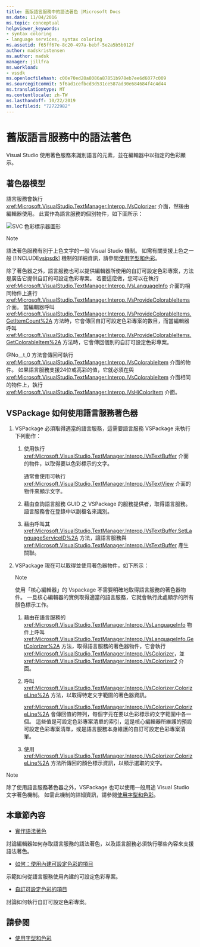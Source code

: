 ```yaml
---
title: 舊版語言服務中的語法著色 |Microsoft Docs
ms.date: 11/04/2016
ms.topic: conceptual
helpviewer_keywords:
- syntax coloring
- language services, syntax coloring
ms.assetid: f65ff67e-8c20-497a-bebf-5e2a5b5b012f
author: madskristensen
ms.author: madsk
manager: jillfra
ms.workload:
- vssdk
ms.openlocfilehash: c00e70ed28a8086a87851b978eb7ee6d6077c009
ms.sourcegitcommit: 5f6ad1cefbcd3d531ce587ad30e684684f4c4d44
ms.translationtype: MT
ms.contentlocale: zh-TW
ms.lasthandoff: 10/22/2019
ms.locfileid: "72722982"
---
```

# <a name="syntax-coloring-in-a-legacy-language-service"></a>舊版語言服務中的語法著色

Visual Studio 使用著色服務來識別語言的元素，並在編輯器中以指定的色彩顯示。

## <a name="colorizer-model"></a>著色器模型
 語言服務會執行 <xref:Microsoft.VisualStudio.TextManager.Interop.IVsColorizer> 介面，然後由編輯器使用。 此實作為語言服務的個別物件，如下圖所示：

 ![SVC 色彩標示器圖形](../../extensibility/internals/media/figlgsvccolorizer.gif)

> [!NOTE]
> 語法著色服務有別于上色文字的一般 Visual Studio 機制。 如需有關支援上色之一般 [!INCLUDE[vsipsdk](../../extensibility/includes/vsipsdk_md.md)] 機制的詳細資訊，請參閱[使用字型和色彩](../../extensibility/using-fonts-and-colors.md)。

 除了著色器之外，語言服務也可以提供編輯器所使用的自訂可設定色彩專案，方法是廣告它提供自訂的可設定色彩專案。 若要這麼做，您可以在執行 <xref:Microsoft.VisualStudio.TextManager.Interop.IVsLanguageInfo> 介面的相同物件上進行 <xref:Microsoft.VisualStudio.TextManager.Interop.IVsProvideColorableItems> 介面。 當編輯器呼叫 <xref:Microsoft.VisualStudio.TextManager.Interop.IVsProvideColorableItems.GetItemCount%2A> 方法時，它會傳回自訂可設定色彩專案的數目，而當編輯器呼叫 <xref:Microsoft.VisualStudio.TextManager.Interop.IVsProvideColorableItems.GetColorableItem%2A> 方法時，它會傳回個別的自訂可設定色彩專案。

 @No__t_0 方法會傳回可執行 <xref:Microsoft.VisualStudio.TextManager.Interop.IVsColorableItem> 介面的物件。 如果語言服務支援24位或高彩的值，它就必須在與 <xref:Microsoft.VisualStudio.TextManager.Interop.IVsColorableItem> 介面相同的物件上，執行 <xref:Microsoft.VisualStudio.TextManager.Interop.IVsHiColorItem> 介面。

## <a name="how-a-vspackage-uses-a-language-service-colorizer"></a>VSPackage 如何使用語言服務著色器

1. VSPackage 必須取得適當的語言服務，這需要語言服務 VSPackage 來執行下列動作：

    1. 使用執行 <xref:Microsoft.VisualStudio.TextManager.Interop.IVsTextBuffer> 介面的物件，以取得要以色彩標示的文字。

         通常會使用可執行 <xref:Microsoft.VisualStudio.TextManager.Interop.IVsTextView> 介面的物件來顯示文字。

    2. 藉由查詢語言服務 GUID 之 VSPackage 的服務提供者，取得語言服務。 語言服務會在登錄中以副檔名來識別。

    3. 藉由呼叫其 <xref:Microsoft.VisualStudio.TextManager.Interop.IVsTextBuffer.SetLanguageServiceID%2A> 方法，讓語言服務與 <xref:Microsoft.VisualStudio.TextManager.Interop.IVsTextBuffer> 產生關聯。

2. VSPackage 現在可以取得並使用著色器物件，如下所示：

    > [!NOTE]
    > 使用「核心編輯器」的 Vspackage 不需要明確地取得語言服務的著色器物件。 一旦核心編輯器的實例取得適當的語言服務，它就會執行此處顯示的所有顏色標示工作。

    1. 藉由在語言服務的 <xref:Microsoft.VisualStudio.TextManager.Interop.IVsLanguageInfo> 物件上呼叫 <xref:Microsoft.VisualStudio.TextManager.Interop.IVsLanguageInfo.GetColorizer%2A> 方法，取得語言服務的著色器物件，它會執行 <xref:Microsoft.VisualStudio.TextManager.Interop.IVsColorizer>，並 <xref:Microsoft.VisualStudio.TextManager.Interop.IVsColorizer2> 介面。

    2. 呼叫 <xref:Microsoft.VisualStudio.TextManager.Interop.IVsColorizer.ColorizeLine%2A> 方法，以取得特定文字範圍的著色器資訊。

         <xref:Microsoft.VisualStudio.TextManager.Interop.IVsColorizer.ColorizeLine%2A> 會傳回值的陣列，每個字元在要以色彩標示的文字範圍中各一個。 這些值是可設定色彩專案清單的索引，這是核心編輯器所維護的預設可設定色彩專案清單，或是語言服務本身維護的自訂可設定色彩專案清單。

    3. 使用 <xref:Microsoft.VisualStudio.TextManager.Interop.IVsColorizer.ColorizeLine%2A> 方法所傳回的顏色標示資訊，以顯示選取的文字。

> [!NOTE]
> 除了使用語言服務著色器之外，VSPackage 也可以使用一般用途 Visual Studio 文字著色機制。 如需此機制的詳細資訊，請參閱[使用字型和色彩](../../extensibility/using-fonts-and-colors.md)。

## <a name="in-this-section"></a>本章節內容
- [實作語法著色](../../extensibility/internals/implementing-syntax-coloring.md)

 討論編輯器如何存取語言服務的語法著色，以及語言服務必須執行哪些內容來支援語法著色。

- [如何︰使用內建可設定色彩的項目](../../extensibility/internals/how-to-use-built-in-colorable-items.md)

 示範如何從語言服務使用內建的可設定色彩專案。

- [自訂可設定色彩的項目](../../extensibility/internals/custom-colorable-items.md)

 討論如何執行自訂可設定色彩專案。

## <a name="see-also"></a>請參閱

- [使用字型和色彩](../../extensibility/using-fonts-and-colors.md)